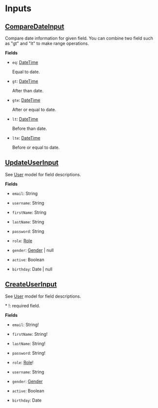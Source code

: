 # Inputs

## [CompareDateInput](#comparedateinput)

Compare date information for given field. You can combine two field
such as "gt" and "lt" to make range operations.

**Fields**

- `eq`: [DateTime](types.md#datetime)

    Equal to date.

- `gt`: [DateTime](types.md#datetime)

    After than date.

- `gte`: [DateTime](types.md#datetime)

    After or equal to date.

- `lt`: [DateTime](types.md#datetime)

    Before than date.

- `lte`: [DateTime](types.md#datetime)

    Before or equal to date.

## [UpdateUserInput](#updateuserinput)

See [User](user.md) model for field descriptions.

**Fields**

- `email`: String

- `username`: String

- `firstName`: String

- `lastName`: String

- `password`: String

- `role`: [Role](../types.md#role)

- `gender`: [Gender](../types.md#gender) | null

- `active`: Boolean

- `birthday`: Date | null


## [CreateUserInput](#createuserinput)

See [User](user.md) model for field descriptions.

\* !: required field.

**Fields**

- `email`: String!

- `firstName`: String!

- `lastName`: String!

- `password`: String!

- `role`: [Role](../types.md#role)!

- `username`: String

- `gender`: [Gender](../types.md#gender)

- `active`: Boolean

- `birthday`: Date
